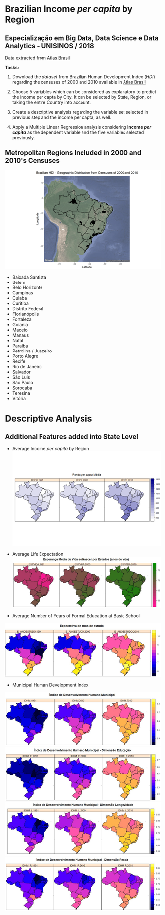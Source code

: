 # Brazilian Income _per capita_ by Region
## Especialização em Big Data, Data Science e Data Analytics - UNISINOS / 2018

Data extracted from [Atlas Brasil](http://www.atlasbrasil.org.br/2013/pt/download/)

**Tasks:**

1. Download the _dataset_ from Brazilian Human Development Index (_HDI_) regarding the censuses of 2000 and 2010 available in [Atlas Brasil](http://www.atlasbrasil.org.br/2013/pt/download/)

2. Choose 5 variables which can be considered as explanatory to predict the income per capta by City. It can be selected by State, Region, or taking the entire Country into account.

3. Create a descriptive analysis regarding the variable set selected in previous step and the income per capta, as well.

4. Apply a Multiple Linear Regression analysis considering **Income _per capita_** as the dependent variable and the five variables selected previously.


## Metropolitan Regions Included in 2000 and 2010's Censuses

![Map](/images/finalMap.png)

* Baixada Santista
* Belem
* Belo Horizonte
* Campinas
* Cuiaba
* Curitiba
* Distrito Federal
* Florianópolis
* Fortaleza
* Goiania
* Maceio
* Manaus
* Natal
* Paraíba
* Petrolina / Juazeiro
* Porto Alegre
* Recife
* Rio de Janeiro
* Salvador
* São Luis
* São Paulo
* Sorocaba
* Teresina
* Vitória

# Descriptive Analysis
## Additional Features added into State Level

* Average Income _per capita_ by Region
![RDPC](/images/RDPC_heatmap.png)

* Average Life Expectation
![ESPVIDA](/images/ESPVIDA_heatmap.jpg)

* Average Number of Years of Formal Education at Basic School

![E_ANOSESTUDO](/images/E_ANOSESTUDO_heatmap.jpg)

* Municipal Human Development Index

![IDHM](/images/IDHM_heatmap.jpg)
![IDHM_E](/images/IDHM_E_heatmap.jpg)
![IDHM_L](/images/IDHM_L_heatmap.jpg)
![IDHM_R](/images/IDHM_R_heatmap.jpg)
